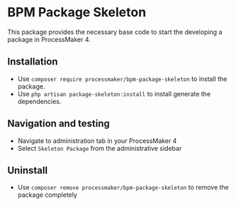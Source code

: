 # BPM Package Skeleton
This package provides the necessary base code to start the developing a package in ProcessMaker 4.

## Installation
* Use `composer require processmaker/bpm-package-skeleton` to install the package.
* Use `php artisan package-skeleton:install` to install generate the dependencies.

## Navigation and testing
* Navigate to administration tab in your ProcessMaker 4
* Select `Skeleton Package` from the administrative sidebar

## Uninstall
* Use `composer remove processmaker/bpm-package-skeleton` to remove the package completely
